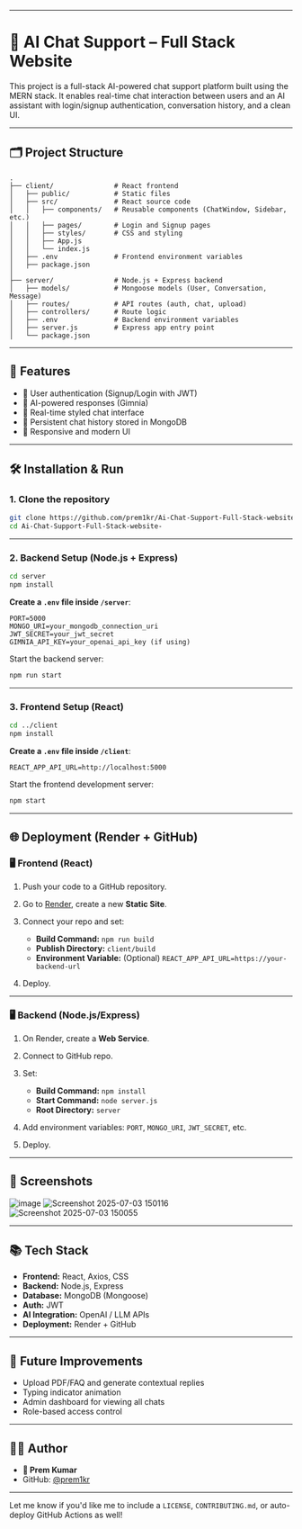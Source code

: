 

---

# 💬 AI Chat Support – Full Stack Website

This project is a full-stack AI-powered chat support platform built using the MERN stack. It enables real-time chat interaction between users and an AI assistant with login/signup authentication, conversation history, and a clean UI.

---

## 🗂 Project Structure

```
.
├── client/               # React frontend
│   ├── public/           # Static files
│   ├── src/              # React source code
│   │   ├── components/   # Reusable components (ChatWindow, Sidebar, etc.)
│   │   ├── pages/        # Login and Signup pages
│   │   ├── styles/       # CSS and styling
│   │   ├── App.js
│   │   └── index.js
│   ├── .env              # Frontend environment variables
│   ├── package.json
│
├── server/               # Node.js + Express backend
│   ├── models/           # Mongoose models (User, Conversation, Message)
│   ├── routes/           # API routes (auth, chat, upload)
│   ├── controllers/      # Route logic
│   ├── .env              # Backend environment variables
│   ├── server.js         # Express app entry point
│   └── package.json
```

---

## 🚀 Features

* 🔐 User authentication (Signup/Login with JWT)
* 🤖 AI-powered responses (Gimnia)
* 💬 Real-time styled chat interface
* 📁 Persistent chat history stored in MongoDB
* 🎨 Responsive and modern UI

---

## 🛠️ Installation & Run

### 1. Clone the repository

```bash
git clone https://github.com/prem1kr/Ai-Chat-Support-Full-Stack-website-.git
cd Ai-Chat-Support-Full-Stack-website-
```

---

### 2. Backend Setup (Node.js + Express)

```bash
cd server
npm install
```

**Create a `.env` file inside `/server`**:

```env
PORT=5000
MONGO_URI=your_mongodb_connection_uri
JWT_SECRET=your_jwt_secret
GIMNIA_API_KEY=your_openai_api_key (if using)
```

Start the backend server:

```bash
npm run start
```

---

### 3. Frontend Setup (React)

```bash
cd ../client
npm install
```

**Create a `.env` file inside `/client`**:

```env
REACT_APP_API_URL=http://localhost:5000
```

Start the frontend development server:

```bash
npm start
```

---

## 🌐 Deployment (Render + GitHub)

### 🖥️ Frontend (React)

1. Push your code to a GitHub repository.

2. Go to [Render](https://render.com/), create a new **Static Site**.

3. Connect your repo and set:

   * **Build Command:** `npm run build`
   * **Publish Directory:** `client/build`
   * **Environment Variable:** (Optional) `REACT_APP_API_URL=https://your-backend-url`

4. Deploy.

---

### 🖥️ Backend (Node.js/Express)

1. On Render, create a **Web Service**.

2. Connect to GitHub repo.

3. Set:

   * **Build Command:** `npm install`
   * **Start Command:** `node server.js`
   * **Root Directory:** `server`

4. Add environment variables: `PORT`, `MONGO_URI`, `JWT_SECRET`, etc.

5. Deploy.

---

## 📸 Screenshots
![image](https://github.com/user-attachments/assets/01a7a994-a39b-4e82-9a0e-df12feff1eac)
![Screenshot 2025-07-03 150116](https://github.com/user-attachments/assets/98601b1a-2f6d-4c81-ab7a-0d25fb38846c)
![Screenshot 2025-07-03 150055](https://github.com/user-attachments/assets/3867c479-d9a6-477f-bc3f-a095897d6bfa)



---

## 📚 Tech Stack

* **Frontend:** React, Axios, CSS
* **Backend:** Node.js, Express
* **Database:** MongoDB (Mongoose)
* **Auth:** JWT
* **AI Integration:** OpenAI / LLM APIs
* **Deployment:** Render + GitHub

---

## 🧠 Future Improvements

* Upload PDF/FAQ and generate contextual replies
* Typing indicator animation
* Admin dashboard for viewing all chats
* Role-based access control

---

## 🧑‍💻 Author

* **👤 Prem Kumar**
* GitHub: [@prem1kr](https://github.com/prem1kr)

---

Let me know if you'd like me to include a `LICENSE`, `CONTRIBUTING.md`, or auto-deploy GitHub Actions as well!
